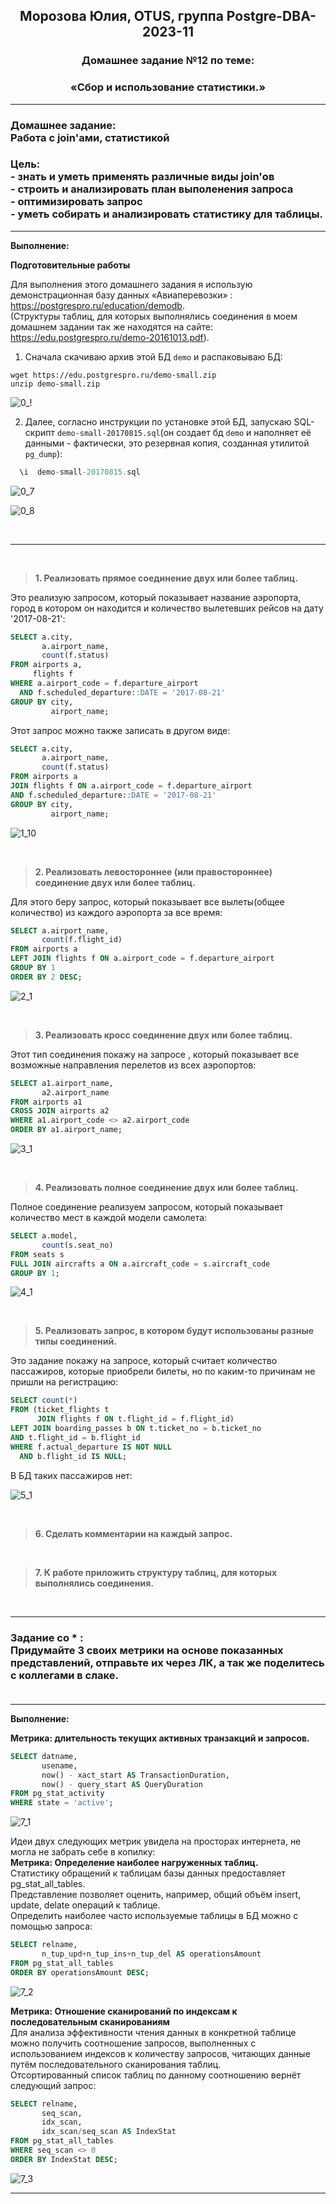 **<div align="center"><h2>Морозова Юлия, OTUS, группа Postgre-DBA-2023-11</h2></div>**

**<div align=center><h3>Домашнее задание №12 по теме:</h3></div>**
**<div align=center><h3>«Сбор и использование статистики.»</h3></div>**

***
**<h3>Домашнее задание:
<br>Работа с join'ами, статистикой</h3>**

**<h3>Цель:
<br> - знать и уметь применять различные виды join'ов
<br> - строить и анализировать план выполенения запроса
<br> - оптимизировать запрос
<br> - уметь собирать и анализировать статистику для таблицы.</h3>**

***

**Выполнение:**

**Подготовительные работы**

Для выполнения этого домашнего задания я использую демонстрационная базу данных «Авиаперевозки» : https://postgrespro.ru/education/demodb.
</br>(Cтруктуры таблиц, для которых выполнялись соединения в моем домашнем задании так же находятся на сайте: https://edu.postgrespro.ru/demo-20161013.pdf).

1. Сначала скачиваю архив этой БД ``demo`` и распаковываю БД:

``wget https://edu.postgrespro.ru/demo-small.zip`` 
</br>``unzip demo-small.zip``

![0_!](https://github.com/Y-M-Morozova/Postgre-DBA-2023-11_OTUS_Morozova_Yulia/assets/153178571/a0ff12f7-5c99-4801-a794-83d0e25bd126)

2. Далее, согласно инструкции по установке этой БД, запускаю SQL-скрипт ``demo-small-20170815.sql``(он создает бд ``demo`` и наполняет её данными - фактически, это резервная копия, созданная утилитой ``pg_dump``):

```sql
  \i  demo-small-20170815.sql
```

![0_7](https://github.com/Y-M-Morozova/Postgre-DBA-2023-11_OTUS_Morozova_Yulia/assets/153178571/67e4e084-b5a4-42e1-b159-ce57c9efec95)

![0_8](https://github.com/Y-M-Morozova/Postgre-DBA-2023-11_OTUS_Morozova_Yulia/assets/153178571/75c04d9d-6cd0-4014-839c-e6e1be675036)

<br/>  

***

<br/>

>**1. Реализовать прямое соединение двух или более таблиц.**


Это реализую запросом, который показывает название аэропорта, город в котором он находится и количество вылетевших рейсов на дату '2017-08-21':

```sql
SELECT a.city,
       a.airport_name,
       count(f.status)
FROM airports a,
     flights f
WHERE a.airport_code = f.departure_airport
  AND f.scheduled_departure::DATE = '2017-08-21'
GROUP BY city,
         airport_name;
```

Этот запрос можно также записать в другом виде:

```sql
SELECT a.city,
       a.airport_name,
       count(f.status)
FROM airports a
JOIN flights f ON a.airport_code = f.departure_airport
AND f.scheduled_departure::DATE = '2017-08-21'
GROUP BY city,
         airport_name;
```

![1_10](https://github.com/Y-M-Morozova/Postgre-DBA-2023-11_OTUS_Morozova_Yulia/assets/153178571/a0c27d82-6994-4ea6-b1b5-60581653be88)

<br/>

>**2. Реализовать левостороннее (или правостороннее) соединение двух или более таблиц.**


Для этого беру запрос, который показывает все вылеты(общее количество) из каждого аэропорта за все время:
```sql
SELECT a.airport_name,
       count(f.flight_id)
FROM airports a
LEFT JOIN flights f ON a.airport_code = f.departure_airport
GROUP BY 1
ORDER BY 2 DESC;
```

![2_1](https://github.com/Y-M-Morozova/Postgre-DBA-2023-11_OTUS_Morozova_Yulia/assets/153178571/6f8bc8b6-d493-48a9-8caf-c525815a0af1)

<br/>

>**3. Реализовать кросс соединение двух или более таблиц.**

Этот тип соединения покажу на запросе , который показывает все возможные направления перелетов из всех аэропортов:

```sql
SELECT a1.airport_name,
       a2.airport_name
FROM airports a1
CROSS JOIN airports a2
WHERE a1.airport_code <> a2.airport_code
ORDER BY a1.airport_name;
```

![3_1](https://github.com/Y-M-Morozova/Postgre-DBA-2023-11_OTUS_Morozova_Yulia/assets/153178571/e46e0698-7703-43aa-bce6-43404c27bc5f)

<br/>

>**4. Реализовать полное соединение двух или более таблиц.**


Полное соединение реализуем запросом, который показывает количество мест в каждой модели самолета:

```sql
SELECT a.model,
       count(s.seat_no)
FROM seats s
FULL JOIN aircrafts a ON a.aircraft_code = s.aircraft_code
GROUP BY 1;
```

![4_1](https://github.com/Y-M-Morozova/Postgre-DBA-2023-11_OTUS_Morozova_Yulia/assets/153178571/c542afb8-df5f-4b9d-b5fe-b531880e370d)

<br/>

>**5. Реализовать запрос, в котором будут использованы разные типы соединений.**

Это задание покажу на запросе, который считает количество пассажиров, которые приобрели билеты, но по каким-то причинам не пришли на регистрацию:

```sql
SELECT count(*)
FROM (ticket_flights t
      JOIN flights f ON t.flight_id = f.flight_id)
LEFT JOIN boarding_passes b ON t.ticket_no = b.ticket_no
AND t.flight_id = b.flight_id
WHERE f.actual_departure IS NOT NULL
  AND b.flight_id IS NULL;
```

В БД таких пассажиров нет:

![5_1](https://github.com/Y-M-Morozova/Postgre-DBA-2023-11_OTUS_Morozova_Yulia/assets/153178571/7d8883c1-ef7f-4e93-9ad9-166b6d4e80f8)

<br/>

>**6. Сделать комментарии на каждый запрос.**



<br/>

>**7. К работе приложить структуру таблиц, для которых выполнялись соединения.**



<br/>


***
**<h3> Задание со * :**
<br>Придумайте 3 своих метрики на основе показанных представлений, отправьте их через ЛК, а так же поделитесь с коллегами в слаке. 
<br> 
<br>
</h3>

***

**Выполнение:**

**Метрика: длительность текущих активных транзакций и запросов.**

```sql
SELECT datname,
       usename,
       now() - xact_start AS TransactionDuration,
       now() - query_start AS QueryDuration
FROM pg_stat_activity
WHERE state = 'active';
```

![7_1](https://github.com/Y-M-Morozova/Postgre-DBA-2023-11_OTUS_Morozova_Yulia/assets/153178571/16dc2675-d73f-45b8-8db3-a6c22f9d67a8)


Идеи двух следующих метрик увидела на просторах интернета, не могла не забрать себе в копилку:
</br>**Метрика: Определение наиболее нагруженных таблиц.**
</br>Статистику обращений к таблицам базы данных предоставляет pg_stat_all_tables.
</br>Представление позволяет оценить, например, общий объём insert, update, delate операций к таблице.
</br>Определить наиболее часто используемые таблицы в БД можно с помощью запроса:

```sql
SELECT relname,
       n_tup_upd+n_tup_ins+n_tup_del AS operationsAmount
FROM pg_stat_all_tables
ORDER BY operationsAmount DESC;
```

![7_2](https://github.com/Y-M-Morozova/Postgre-DBA-2023-11_OTUS_Morozova_Yulia/assets/153178571/a3fa97e6-004b-48ec-b038-dfe140efe264)

**Метрика: Отношение сканирований по индексам к последовательным сканированиям**
</br>Для анализа эффективности чтения данных в конкретной таблице можно получить соотношение запросов, выполненных с использованием индексов к количеству запросов, читающих данные путём последовательного сканирования таблиц. 
</br>Отсортированный список таблиц по данному соотношению вернёт следующий запрос:

```sql
SELECT relname,
       seq_scan,
       idx_scan,
       idx_scan/seq_scan AS IndexStat
FROM pg_stat_all_tables
WHERE seq_scan <> 0
ORDER BY IndexStat DESC;
```

![7_3](https://github.com/Y-M-Morozova/Postgre-DBA-2023-11_OTUS_Morozova_Yulia/assets/153178571/59d787ad-39c0-4b84-9b97-8dd3eaf65993)

***





